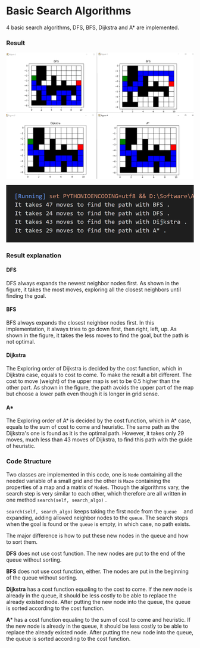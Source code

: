 # Basic Search Algorithms

4 basic search algorithms, DFS, BFS, Dijkstra and A* are implemented.

### Result

![Result](demo/result1.png)

![Result](demo/result2.png)

### Result explanation

#### DFS

DFS always expands the newest neighbor nodes first. As shown in the figure, it takes the most moves, exploring all the closest neighbors until finding the goal.

#### BFS

BFS always expands the closest neighbor nodes first. In this implementation, it always tries to go down first, then right, left, up. As shown in the figure, it takes the less moves to find the goal, but the path is not optimal.

#### Dijkstra

The Exploring order of Dijkstra is decided by the cost function, which in Dijkstra case, equals to cost to come. To make the result a bit different. The cost to move (weight) of the upper map is set to be 0.5 higher than the other part. As shown in the figure, the path avoids the upper part of the map but choose a lower path even though it is longer in grid sense.

#### A* 

The Exploring order of A* is decided by the cost function, which in A* case, equals to the sum of cost to come and heuristic. The same path as the Dijkstra's one is found as it is the optimal path. However, it takes only 29 moves, much less than 43 moves of Dijkstra, to find this path with the guide of heuristic.

### Code Structure

Two classes are implemented in this code, one is `Node` containing all the needed variable of a small grid and the other is `Maze` containing the properties of a map and a matrix of `Node`s. Though the algorithms vary, the search step is very similar to each other, which therefore are all written in one method `search(self, search_algo)` .

`search(self, search_algo)` keeps taking the first node from the `queue  ` and expanding, adding allowed neighbor nodes to the `queue`. The search stops when the goal is found or the `queue` is empty, in which case, no path exists.

The major difference is how to put these new nodes in the queue and how to sort them.

**DFS** does not use cost function. The new nodes are put to the end of the queue without sorting.

**BFS** does not use cost function, either. The nodes are put in the beginning of the queue without sorting.

**Dijkstra** has a cost function equaling to the cost to come. If the new node is already in the queue, it should be less costly to be able to replace the already existed node. After putting the new node into the queue, the queue is sorted according to the cost function.

**A*** has a cost function equaling to the sum of cost to come and heuristic. If the new node is already in the queue, it should be less costly to be able to replace the already existed node. After putting the new node into the queue, the queue is sorted according to the cost function.



